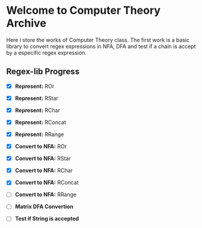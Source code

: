 # Welcome to Computer Theory Archive
Here i store the works of Computer Theory class. The first work
is a basic library to convert regex expressions in NFA, DFA and
test if a chain is accept by a especific regex expression.

## Regex-lib Progress
- [x] **Represent:** ROr
- [x] **Represent:** RStar
- [x] **Represent:** RChar
- [x] **Represent:** RConcat
- [x] **Represent:** RRange
- [x] **Convert to NFA:** ROr
- [x] **Convert to NFA:** RStar
- [x] **Convert to NFA:** RChar
- [x] **Convert to NFA:** RConcat
- [ ] **Convert to NFA:** RRange
- [ ] **Matrix DFA Convertion**
- [ ] **Test if String is accepted**

